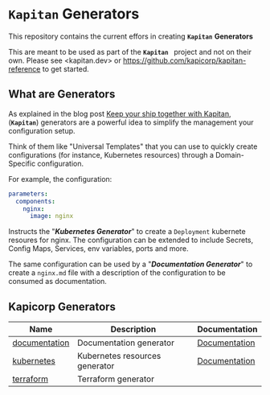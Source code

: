 # **`Kapitan`** **Generators**

This repository contains the current effors in creating **`Kapitan`** **Generators**

This are meant to be used as part of the **`Kapitan `** project and not on their own.
Please see <kapitan.dev> or <https://github.com/kapicorp/kapitan-reference> to get started.

## What are **Generators**

As explained in the blog post [Keep your ship together with Kapitan](https://medium.com/kapitan-blog/keep-your-ship-together-with-kapitan-d82d441cc3e7), (**`Kapitan`**) generators are a
powerful idea to simplify the management your configuration setup.

Think of them like "Universal Templates" that you can use to quickly create configurations (for instance, Kubernetes resources) through a Domain-Specific configuration.

For example, the configuration:

```yaml
parameters:
  components:
    nginx:
      image: nginx
```

Instructs the "***Kubernetes Generator***" to create a `Deployment` kubernete resoures for nginx. The configuration can be extended to include Secrets, Config Maps, Services, env variables, ports and more.

The same configuration can be used by a "***Documentation Generator***" to create a `nginx.md` file with a description of the configuration to be consumed as documentation.

## **Kapicorp Generators**

| Name                           | Description                    | Documentation                               |
|--------------------------------|--------------------------------|---------------------------------------------|
| [documentation](documentation) | Documentation generator        | [Documentation](documentation/README.md) |
| [kubernetes](kubernetes)       | Kubernetes resources generator | [Documentation](kubernetes/README.md)    |
| [terraform](terraform)         | Terraform generator            |      |